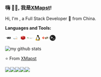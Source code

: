 ### 嗨 👋🏽, 我是[XMapst](https://www.yfdou.com)!

Hi, I'm , a Full Stack Developer 🚀 from China.

**Languages and Tools:**  

<code><img height="20" src="https://raw.githubusercontent.com/github/explore/80688e429a7d4ef2fca1e82350fe8e3517d3494d/topics/go/go.png"></code>
<code><img height="20" src="https://raw.githubusercontent.com/github/explore/80688e429a7d4ef2fca1e82350fe8e3517d3494d/topics/mysql/mysql.png"></code>
<code><img height="20" src="https://raw.githubusercontent.com/github/explore/80688e429a7d4ef2fca1e82350fe8e3517d3494d/topics/redis/redis.png"></code>
<code><img height="20" src="https://raw.githubusercontent.com/github/explore/80688e429a7d4ef2fca1e82350fe8e3517d3494d/topics/mongodb/mongodb.png"></code>
<code><img height="20" src="https://raw.githubusercontent.com/github/explore/80688e429a7d4ef2fca1e82350fe8e3517d3494d/topics/linux/linux.png"></code>
<code><img height="20" src="https://raw.githubusercontent.com/github/explore/80688e429a7d4ef2fca1e82350fe8e3517d3494d/topics/git/git.png"></code>
<code><img height="20" src="https://raw.githubusercontent.com/github/explore/80688e429a7d4ef2fca1e82350fe8e3517d3494d/topics/terminal/terminal.png"></code>

![my github stats](https://github-readme-stats.vercel.app/api?username=xmapst&show_icons=true&hide_border=true)

⭐️ From [XMapst](https://github.com/xmapst)

<a href="https://github.com/xmapst/kubefilebrowser">
  <img align="left" src="https://github-readme-stats.vercel.app/api/pin/?username=xmapst&repo=kubefilebrowser" />
</a>

<a href="https://github.com/xmapst/WindowsRemoteExecutionApi">
  <img align="left" src="https://github-readme-stats.vercel.app/api/pin/?username=xmapst&repo=WindowsRemoteExecutionApi" />
</a>

<a href="https://github.com/xmapst/rinetdweb">
  <img align="left" src="https://github-readme-stats.vercel.app/api/pin/?username=xmapst&repo=rinetdweb" />
</a>

<a href="https://github.com/xmapst/NexusImageClean">
  <img align="left" src="https://github-readme-stats.vercel.app/api/pin/?username=xmapst&repo=NexusImageClean" />
</a>

<a href="https://github.com/xmapst/gozip">
  <img align="left" src="https://github-readme-stats.vercel.app/api/pin/?username=xmapst&repo=gozip" />
</a>
